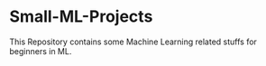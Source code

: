 # Small-ML-Projects
This Repository contains some Machine Learning related stuffs for beginners in ML.
